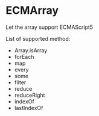 ECMArray
========

Let the array support ECMAScript5

List of supported method:
- Array.isArray
- forEach
- map
- every
- some
- filter
- reduce
- reduceRight
- indexOf
- lastIndexOf
